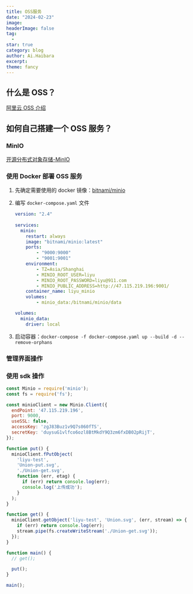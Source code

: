 ```yaml
---
title: OSS服务
date: "2024-02-23"
image: 
headerImage: false
tag:
  -
star: true
category: blog
author: Ai.Haibara
excerpt: 
theme: fancy
---
```


## 什么是 OSS？

[阿里云 OSS 介绍](<https://help.aliyun.com/zh/oss/product-overview/what-is-oss>)

## 如何自己搭建一个 OSS 服务？

### MinIO

[开源分布式对象存储-MinIO](https://zhuanlan.zhihu.com/p/103803549)

### 使用 Docker 部署 OSS 服务

1. 先确定需要使用的 docker 镜像：[bitnami/minio](https://hub.docker.com/r/bitnami/minio)
2. 编写 `docker-compose.yaml` 文件

   ```yaml
   version: "2.4"
  
   services:
     minio:
       restart: always
       image: "bitnami/minio:latest"
       ports:
           - "9000:9000"
           - "9001:9001"
       environment:
           - TZ=Asia/Shanghai
           - MINIO_ROOT_USER=liyu
           - MINIO_ROOT_PASSWORD=liyu@911.com
           - MINIO_PUBLIC_ADDRESS=http://47.115.219.196:9001/
       container_name: liyu_minio
       volumes:
           - minio_data:/bitnami/minio/data

   volumes:
     minio_data:
       driver: local
   ```

3. 启动容器：`docker-compose -f docker-compose.yaml up --build -d --remove-orphans`

### 管理界面操作

### 使用 sdk 操作

```js
const Minio = require('minio');
const fs = require('fs');

const minioClient = new Minio.Client({
  endPoint: '47.115.219.196',
  port: 9000,
  useSSL: false,
  accessKey: 'zgJ83Buz1v9Q7s060fTS',
  secretKey: 'duysuG1vlfco6ozl8BtMkdY9Q3zm6fxDB02pRijT',
});

function put() {
  minioClient.fPutObject(
    'liyu-test',
    'Union-put.svg',
    './Union-get.svg',
    function (err, etag) {
      if (err) return console.log(err);
      console.log('上传成功');
    }
  );
}

function get() {
  minioClient.getObject('liyu-test', 'Union.svg', (err, stream) => {
    if (err) return console.log(err);
    stream.pipe(fs.createWriteStream('./Union-get.svg'));
  });
}

function main() {
  // get();

  put();
}

main();
```
